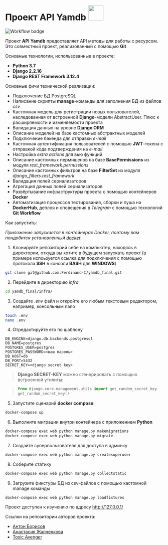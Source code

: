 # Проект API Yamdb <img src="https://static.vecteezy.com/system/resources/previews/000/496/671/original/chat-icon-design-vector.jpg" width=48>

![Workflow badge](https://github.com/Ferdinand-I/yamdb_final/actions/workflows/yamdb_workflow.yml/badge.svg)

Проект **API Yamdb** предоставляет API методы для работы с ресурсом. Это совместный проект, реализованный с помощью **Git**

Основные технологии, использованные в проекте:
* **Python 3.7**
* **Django 2.2.16**
* **Django REST Framework 3.12.4**

Основные фичи технической реализации:
* Подключение БД PostgreSQL
* Написание скрипты **manage**-команды для заполнения БД из файлов *csv*
* Кастомная модель для регистрации новых пользователей, наследованная от встроенной **Django**-модели AbstractUser. Плюс к расширяемости и изменяемости проекта
* Валидация данных на уровне **Django ORM**
* Описание моделей на базе кастомных абстрактных моделей
* Подключение бэкенда для отправки *e-mail*
* Кастомная аутентификация пользователей с помощью **JWT**-токена с отправкой кода подтверждения на *e-mail*
* Настройка *extra actions* для вью функций
* Описание кастомных пермишенов на базе **BasePermissions** из модуля *rest_framework.permissions*
* Описание кастомных фильтров на базе **FilterSet** из модуля *django_filters.rest_framework*
* Валидация полей сериализаторов
* Агрегация данных полей сериализаторов
* Развёртывание инфраструктуры проекта с помощью контейнеров **Docker**
* Автоматизация процессов тестирования, сборки и пуша на **DockerHub**, деплоя и оповещения в *Telegram* с помощью технологий **Git Workflow**

Как запустить:

*Приложение запускается в контейнерах Docker, поэтому вам пондобится установленный [docker](https://www.docker.com/)*

1. Клонируйте репозиторий себе на компьютер, находясь в директории, откуда вы хотите в будущем запускать проект (в примере испоьзуется ссылка для подключения с помощью протокола **SSH** в консоли **BASH** для **WINDOWS**)

```BASH
git clone git@github.com:Ferdinand-I/yamdb_final.git
```

2. Перейдите в директорию *infra*

```BASH
cd yamdb_final/infra/
```

3. Создайте *.env* файл и откройте его любым текстовым редактором, например, консольным nano

```BASH
touch .env
nano .env
```

4. Отредактируйте его по шаблону

```nano
DB_ENGINE=django.db.backends.postgresql
DB_NAME=postgres
POSTGRES_USER=postgres
POSTGRES_PASSWORD=<ваш пароль>
DB_HOST=db
DB_PORT=5432
SECRET_KEY=<django secret key>
```

> **Django SECRET-KEY** можно сгенерировать с помощью встроенной утилиты:

> ```python
> from django.core.management.utils import get_random_secret_key  
> get_random_secret_key()
> ```

5. Запустите сценарий **docker compose**:

```BASH
docker-compose up
```

6. Выполните миграции внутри контейнера с приложением **Python**

```BASH
docker-compose exec web python manage.py makemigrations
docker-compose exec web python manage.py migrate
```

7. Создайте суперпользователя для доступа в админку

```BASH
docker-compose exec web python manage.py createsuperuser
```

8. Соберите статику

```BASH
docker-compose exec web python manage.py collectstatic
```

9. Загрузите фикстуры БД из csv-файлов с помощью кастомной manage команды

```BASH
docker-compose exec web python manage.py loadfixtures
```

Проект доступен к изучению по адресу http://127.0.0.1/

Ссылки на репозитории авторов проекта:
* <a href="https://github.com/Ferdinand-I">Антон Борисов</a>
* <a href="https://github.com/xHYSTERIAx">Анастасия Жалненкова</a>
* <a href="https://github.com/ToxicAv3ng3r">Toxic Avenger</a>
